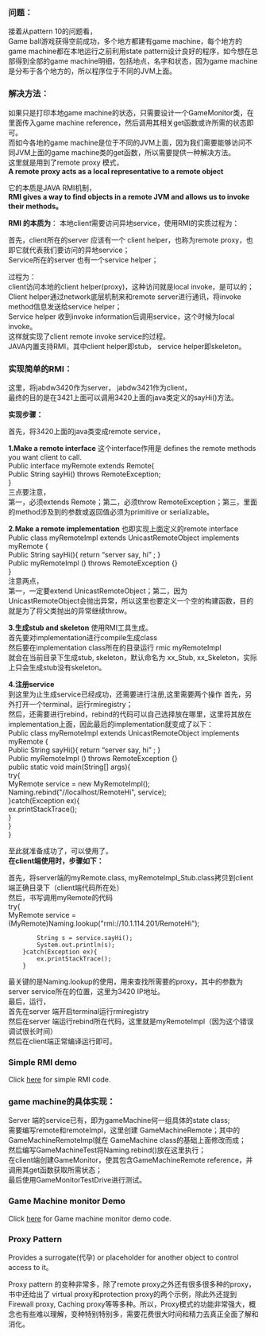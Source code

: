 ### 问题：
接着从pattern 10的问题看，  
Game ball游戏获得空前成功，多个地方都建有game machine，每个地方的game machine都在本地运行之前利用state pattern设计良好的程序，如今想在总部得到全部的game machine明细，包括地点，名字和状态，因为game machine是分布于各个地方的，所以程序位于不同的JVM上面。
### 解决方法：
如果只是打印本地game machine的状态，只需要设计一个GameMonitor类，在里面传入game machine reference，然后调用其相关get函数或许所需的状态即可。  
而如今各地的game machine是位于不同的JVM上面，因为我们需要能够访问不同JVM上面的game machine类的get函数，所以需要提供一种解决方法。  
这里就是用到了remote proxy 模式，  
**A remote proxy acts as a local representative to a remote object**

它的本质是JAVA RMI机制，  
**RMI gives a way to find objects in a remote JVM and allows us to invoke their methods。**

**RMI 的本质为**：
本地client需要访问异地service，使用RMI的实质过程为：    

首先，client所在的server 应该有一个 client helper，也称为remote proxy，也即它就代表我们要访问的异地service；    
Service所在的server 也有一个service helper； 

过程为：     
client访问本地的client helper(proxy)，这种访问就是local  invoke，是可以的；    
Client helper通过network底层机制来和remote server进行通讯，将invoke method信息发送给service helper；    
Service helper 收到invoke information后调用service，这个时候为local invoke。     
这样就实现了client remote invoke service的过程。    
JAVA内置支持RMI，其中client helper即stub，  service helper即skeleton。  

### 实现简单的RMI：
这里，将jabdw3420作为server， jabdw3421作为client，    
最终的目的是在3421上面可以调用3420上面的java类定义的sayHi()方法。    

**实现步骤：**  

首先，将3420上面的java类变成remote service，

**1.Make a remote interface**
这个interface作用是 defines the remote methods you want client  to call.  
Public interface myRemote extends Remote{  
Public String sayHi() throws RemoteException;  
}  
三点要注意，  
第一，必须extends Remote；第二，必须throw RemoteException；第三，里面的method涉及到的参数或返回值必须为primitive or serializable。

**2.Make a remote implementation**
也即实现上面定义的remote interface  
  Public class myRemoteImpl extends UnicastRemoteObject implements myRemote {  
	Public String sayHi(){ return “server say, hi” ; }  
	Public myRemoteImpl () throws RemoteException {}  
}  
注意两点，  
第一，一定要extend UnicastRemoteObject；第二，因为UnicastRemoteObject会抛出异常，所以这里也要定义一个空的构建函数，目的就是为了将父类抛出的异常继续throw。

**3.生成stub and skeleton**
使用RMI工具生成。   
首先要对implementation进行compile生成class  
然后要在implementation class所在的目录运行  rmic myRemoteImpl  
就会在当前目录下生成stub, skeleton，默认命名为 xx_Stub,  xx_Skeleton，实际上只会生成stub没有skeleton。  

**4.注册service**  
到这里为止生成service已经成功，还需要进行注册,这里需要两个操作
首先，另外打开一个terminal，运行rmiregistry；  
然后，还需要进行rebind，rebind的代码可以自己选择放在哪里，这里将其放在implementation上面，因此最后的implementation就变成了以下：  
  Public class myRemoteImpl extends UnicastRemoteObject implements myRemote {  
	Public String sayHi(){ return “server say, hi” ; }  
	Public myRemoteImpl () throws RemoteException {}  
	public static void main(String[] args){  
		try{  
			MyRemote service = new MyRemoteImpl();  
			Naming.rebind(&quot;//localhost/RemoteHi&quot;, service);  
		}catch(Exception ex){  
			ex.printStackTrace();  
		}  
	}  
}    

至此就准备成功了，可以使用了。  
**在client端使用时，步骤如下：**

首先，将server端的myRemote.class,  myRemoteImpl_Stub.class拷贝到client端正确目录下（client端代码所在处）  
然后，书写调用myRemote的代码  
		try{  
			MyRemote service = (MyRemote)Naming.lookup(&quot;rmi://10.1.114.201/RemoteHi&quot;);  
			
			String s = service.sayHi();
			System.out.println(s);
		}catch(Exception ex){
			ex.printStackTrace();
		}
最关键的是Naming.lookup的使用，用来查找所需要的proxy，其中的参数为server service所在的位置，这里为3420 IP地址。  
最后，运行，  
首先在server 端开启terminal运行rmiregistry  
然后在server 端运行rebind所在代码，这里就是myRemoteImpl（因为这个错误调试很长时间）  
然后在client端正常编译运行即可。 
### Simple RMI demo
Click [here](https://github.com/960761/AboutDesignPattern/tree/master/code/HeadFirst_DesignPattern/ch11_ProxyPattern/src/simpleRMI) for simple RMI code.
### game machine的具体实现：
Server 端的service已有，即为gameMachine何一组具体的state class;  
需要编写remote和remoteImpl，这里创建 GameMachineRemote；其中的GameMachineRemoteImpl就在 GameMachine class的基础上面修改而成；  
然后编写GameMachineTest将Naming.rebind()放在这里执行；  
在client端创建GameMonitor，使其包含GameMachineRemote reference，并调用其get函数获取所需状态；  
最后使用GameMonitorTestDrive进行测试。

### Game Machine monitor Demo
Click [here](https://github.com/960761/AboutDesignPattern/tree/master/code/HeadFirst_DesignPattern/ch11_ProxyPattern/src/GameMonitor) for Game machine monitor demo code.
### Proxy Pattern
Provides a surrogate(代孕) or placeholder for another object to control access to it。  

Proxy pattern 的变种非常多，除了remote proxy之外还有很多很多种的proxy，书中还给出了 virtual proxy和protection proxy的两个示例，除此外还提到Firewall proxy, Caching proxy等等多种。所以，Proxy模式的功能非常强大，概念也有些难以理解，变种特别特别多，需要花费很大时间和精力去真正全面了解和消化。
